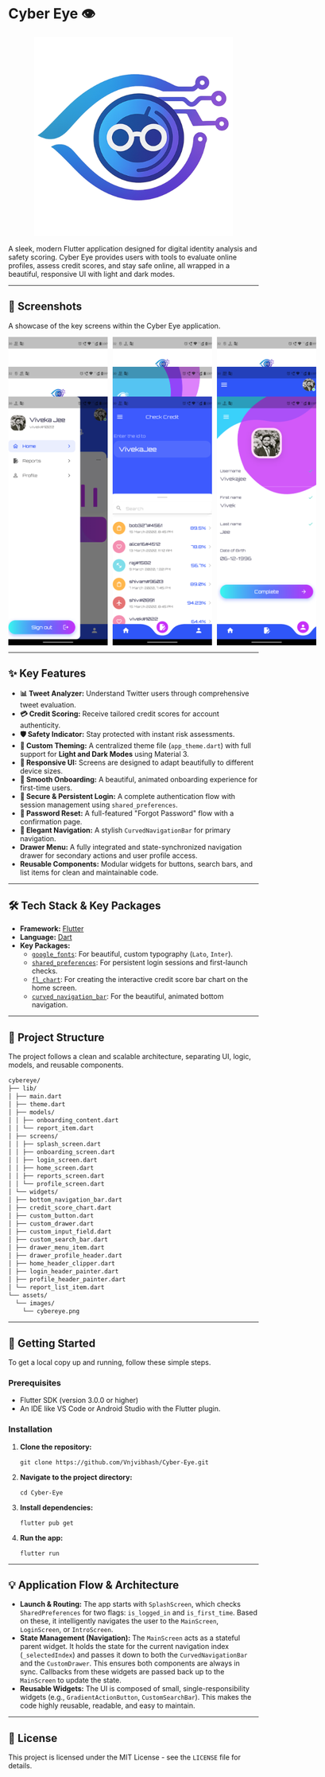 # Cyber Eye 👁️

<p align="center">
  <img src="assets/images/logo.png?raw=true" alt="Cyber Eye Logo" height="400"/>
</p>

A sleek, modern Flutter application designed for digital identity analysis and safety scoring. Cyber Eye provides users with tools to evaluate online profiles, assess credit scores, and stay safe online, all wrapped in a beautiful, responsive UI with light and dark modes.

---

## 📸 Screenshots

A showcase of the key screens within the Cyber Eye application.

<div style="display: grid; grid-template-columns: repeat(3, 200px); grid-template-rows: repeat(2, 50px); gap: 10px;">
    <img src="assets/screenshots/Screenshot_1.png" alt="Screenshot 1" style="width: 200px; height: 500px; object-fit: cover;">
    <img src="assets/screenshots/Screenshot_2.1.png" alt="Screenshot 1" style="width: 200px; height: 500px; object-fit: cover;">
    <img src="assets/screenshots/Screenshot_2.2.png" alt="Screenshot 1" style="width: 200px; height: 500px; object-fit: cover;">
    <img src="assets/screenshots/Screenshot_2.3.png" alt="Screenshot 1" style="width: 200px; height: 500px; object-fit: cover;">
    <img src="assets/screenshots/Screenshot_3.png" alt="Screenshot 1" style="width: 200px; height: 500px; object-fit: cover;">
    <img src="assets/screenshots/Screenshot_4.1.png" alt="Screenshot 1" style="width: 200px; height: 500px; object-fit: cover;">
    <img src="assets/screenshots/Screenshot_4.2.png" alt="Screenshot 1" style="width: 200px; height: 500px; object-fit: cover;">
    <img src="assets/screenshots/Screenshot_5.png" alt="Screenshot 1" style="width: 200px; height: 500px; object-fit: cover;">
    <img src="assets/screenshots/Screenshot_6.png" alt="Screenshot 1" style="width: 200px; height: 500px; object-fit: cover;">
</div>

---

## ✨ Key Features

-   **📊 Tweet Analyzer:** Understand Twitter users through comprehensive tweet evaluation.
-   **💳 Credit Scoring:** Receive tailored credit scores for account authenticity.
-   **🛡️ Safety Indicator:** Stay protected with instant risk assessments.
-   **🎨 Custom Theming:** A centralized theme file (`app_theme.dart`) with full support for **Light and Dark Modes** using Material 3.
-   **📱 Responsive UI:** Screens are designed to adapt beautifully to different device sizes.
-   **🚀 Smooth Onboarding:** A beautiful, animated onboarding experience for first-time users.
-   **🔐 Secure & Persistent Login:** A complete authentication flow with session management using `shared_preferences`.
-   **🔑 Password Reset:** A full-featured "Forgot Password" flow with a confirmation page.
-   **🌊 Elegant Navigation:** A stylish `CurvedNavigationBar` for primary navigation.
-   **Drawer Menu:** A fully integrated and state-synchronized navigation drawer for secondary actions and user profile access.
-   **Reusable Components:** Modular widgets for buttons, search bars, and list items for clean and maintainable code.

---

## 🛠️ Tech Stack & Key Packages

-   **Framework:** [Flutter](https://flutter.dev/)
-   **Language:** [Dart](https://dart.dev/)
-   **Key Packages:**
    -   [`google_fonts`](https://pub.dev/packages/google_fonts): For beautiful, custom typography (`Lato`, `Inter`).
    -   [`shared_preferences`](https://pub.dev/packages/shared_preferences): For persistent login sessions and first-launch checks.
    -   [`fl_chart`](https://pub.dev/packages/fl_chart): For creating the interactive credit score bar chart on the home screen.
    -   [`curved_navigation_bar`](https://pub.dev/packages/curved_navigation_bar): For the beautiful, animated bottom navigation.

---

## 📂 Project Structure

The project follows a clean and scalable architecture, separating UI, logic, models, and reusable components.

```
cybereye/
├── lib/
│ ├── main.dart
│ ├── theme.dart
│ ├── models/
│ │ ├── onboarding_content.dart
│ │ └── report_item.dart
│ ├── screens/
│ │ ├── splash_screen.dart
│ │ ├── onboarding_screen.dart
│ │ ├── login_screen.dart
│ │ ├── home_screen.dart
│ │ ├── reports_screen.dart
│ │ └── profile_screen.dart
│ └── widgets/
│ ├── bottom_navigation_bar.dart
│ ├── credit_score_chart.dart
│ ├── custom_button.dart
│ ├── custom_drawer.dart
│ ├── custom_input_field.dart
│ ├── custom_search_bar.dart
│ ├── drawer_menu_item.dart
│ ├── drawer_profile_header.dart
│ ├── home_header_clipper.dart
│ ├── login_header_painter.dart
│ ├── profile_header_painter.dart
│ └── report_list_item.dart
└── assets/
  └── images/
    └── cybereye.png
```

---

## 🚀 Getting Started

To get a local copy up and running, follow these simple steps.

### Prerequisites

-   Flutter SDK (version 3.0.0 or higher)
-   An IDE like VS Code or Android Studio with the Flutter plugin.

### Installation

1.  **Clone the repository:**
    ```
    git clone https://github.com/Vnjvibhash/Cyber-Eye.git
    ```
2.  **Navigate to the project directory:**
    ```
    cd Cyber-Eye
    ```
3.  **Install dependencies:**
    ```
    flutter pub get
    ```
4.  **Run the app:**
    ```
    flutter run
    ```

---

## 💡 Application Flow & Architecture

-   **Launch & Routing:** The app starts with `SplashScreen`, which checks `SharedPreferences` for two flags: `is_logged_in` and `is_first_time`. Based on these, it intelligently navigates the user to the `MainScreen`, `LoginScreen`, or `IntroScreen`.
-   **State Management (Navigation):** The `MainScreen` acts as a stateful parent widget. It holds the state for the current navigation index (`_selectedIndex`) and passes it down to both the `CurvedNavigationBar` and the `CustomDrawer`. This ensures both components are always in sync. Callbacks from these widgets are passed back up to the `MainScreen` to update the state.
-   **Reusable Widgets:** The UI is composed of small, single-responsibility widgets (e.g., `GradientActionButton`, `CustomSearchBar`). This makes the code highly reusable, readable, and easy to maintain.

---

## 📜 License

This project is licensed under the MIT License - see the `LICENSE` file for details.


